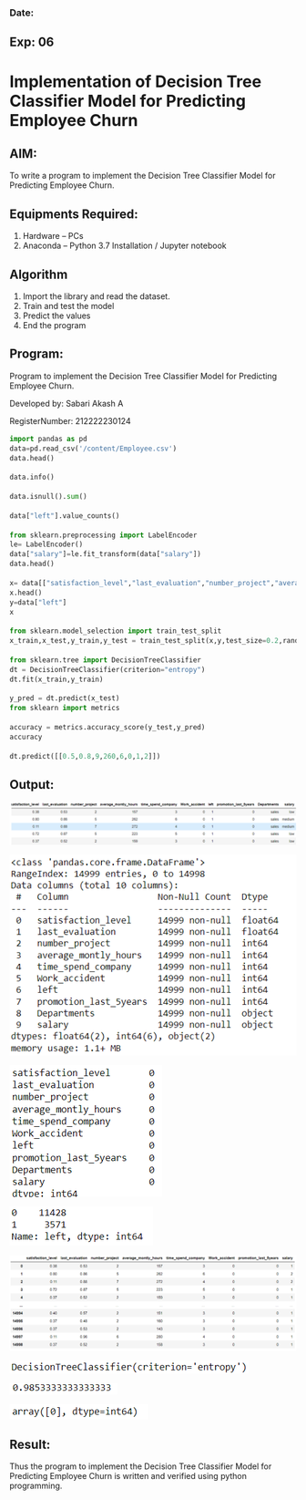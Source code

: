 <h3>Date:</h3>
<h2>Exp: 06</h2>

# Implementation of Decision Tree Classifier Model for Predicting Employee Churn

## AIM:
To write a program to implement the Decision Tree Classifier Model for Predicting Employee Churn.

## Equipments Required:
1. Hardware – PCs
2. Anaconda – Python 3.7 Installation / Jupyter notebook

## Algorithm
1. Import the library and read the dataset.
2. Train and test the model
3. Predict the values
4. End the program

## Program:

Program to implement the Decision Tree Classifier Model for Predicting Employee Churn.

Developed by: Sabari Akash A

RegisterNumber: 212222230124 

```py
import pandas as pd
data=pd.read_csv('/content/Employee.csv')
data.head()

data.info()

data.isnull().sum()

data["left"].value_counts()

from sklearn.preprocessing import LabelEncoder
le= LabelEncoder()
data["salary"]=le.fit_transform(data["salary"])
data.head()

x= data[["satisfaction_level","last_evaluation","number_project","average_montly_hours","time_spend_company","Work_accident","promotion_last_5years","salary"]]
x.head()
y=data["left"]
x

from sklearn.model_selection import train_test_split
x_train,x_test,y_train,y_test = train_test_split(x,y,test_size=0.2,random_state = 100)

from sklearn.tree import DecisionTreeClassifier
dt = DecisionTreeClassifier(criterion="entropy")
dt.fit(x_train,y_train)

y_pred = dt.predict(x_test)
from sklearn import metrics

accuracy = metrics.accuracy_score(y_test,y_pred)
accuracy

dt.predict([[0.5,0.8,9,260,6,0,1,2]])
```
## Output:
![output1](image.png)

![output2](image-1.png)

![output3](image-2.png)

![output4](image-3.png)

![output5](image-4.png)

![output6](image-5.png)

![output7](image-6.png)

![output8](image-7.png)

## Result:
Thus the program to implement the  Decision Tree Classifier Model for Predicting Employee Churn is written and verified using python programming.
